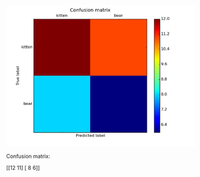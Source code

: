 ![Confusion Matrix Caption](metrics/figures/image_classifier_confusion.png)

Confusion matrix:

[[12 11]
 [ 8  6]]